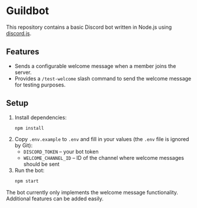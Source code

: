# Guildbot

This repository contains a basic Discord bot written in Node.js using
[discord.js](https://discord.js.org/).

## Features

- Sends a configurable welcome message when a member joins the server.
- Provides a `/test-welcome` slash command to send the welcome message for
  testing purposes.

## Setup

1. Install dependencies:
   ```bash
   npm install
   ```
2. Copy `.env.example` to `.env` and fill in your values (the `.env` file is
   ignored by Git):
   - `DISCORD_TOKEN` &ndash; your bot token
   - `WELCOME_CHANNEL_ID` &ndash; ID of the channel where welcome messages
     should be sent
3. Run the bot:
   ```bash
   npm start
   ```

The bot currently only implements the welcome message functionality.
Additional features can be added easily.
